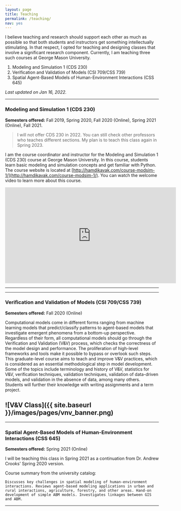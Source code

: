 ```yaml
---
layout: page
title: Teaching
permalink: /teaching/
nav: yes
---
```


I believe teaching and research should support each other as much as possible so that both students and instructors get something intellectually stimulating. In that respect, I opted for teaching and designing classes that involve a significant research component. Currently, I am teaching three such courses at George Mason University.
 
1. Modeling and Simulation 1 (CDS 230)
2. Verification and Validation of Models (CSI 709/CSS 739)
3. Spatial Agent-Based Models of Human-Environment Interactions (CSS 645)  

*Last updated on Jan 16, 2022.*

---

### Modeling and Simulation 1 (CDS 230)
**Semesters offered:** Fall 2019, Spring 2020, Fall 2020 (Online), Spring 2021 (Online), Fall 2021.

> I will not offer CDS 230 in 2022. You can still check other professors who teaches different sections. My plan is to teach this class again in Spring 2023.

I am the course coordinator and instructor for the Modeling and Simulation 1 (CDS 230) course at George Mason University. In this course, students learn basic modeling and simulation concepts and get familiar with Python. The course website is located at [http://hamdikavak.com/course-modsim-1/](http://hamdikavak.com/course-modsim-1/). You can watch the welcome video to learn more about this course.

<iframe width="560" height="315" src="https://www.youtube.com/embed/H43B112zfuY" frameborder="0" allow="accelerometer; autoplay; encrypted-media; gyroscope; picture-in-picture" allowfullscreen></iframe>

---
---
### Verification and Validation of Models (CSI 709/CSS 739)
**Semesters offered:** Fall 2020 (Online)  

Computational models come in different forms ranging from machine learning models that predict/classify patterns to agent-based models that investigate emergent phenomena from a bottom-up perspective. Regardless of their form, all computational models should go through the Verification and Validation (V&V) process, which checks the correctness of the model design and performance. The proliferation of high-level frameworks and tools make it possible to bypass or overlook such steps. This graduate-level course aims to teach and improve V&V practices, which is considered as an essential methodological step in model development. Some of the topics include terminology and history of V&V, statistics for V&V, verification techniques, validation techniques, validation of data-driven models, and validation in the absence of data, among many others. Students will further their knowledge with writing assignments and a term project.

![V&V Class]({{ site.baseurl }}/images/pages/vnv_banner.png)  
---
---  

### Spatial Agent-Based Models of Human-Environment Interactions (CSS 645)
**Semesters offered:** Spring 2021 (Online)  

I will be teaching this class in Spring 2021 as a continuation from Dr. Andrew Crooks' Spring 2020 version.  

Course summary from the university catalog:

```Discusses key challenges in spatial modeling of human-environment interactions. Reviews agent-based modeling applications in urban and rural interactions, agriculture, forestry, and other areas. Hand-on development of simple ABM models. Investigates linkages between GIS and ABM. ```

---
